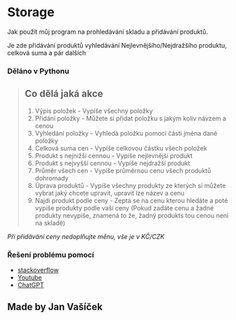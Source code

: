 # Storage

Jak použít můj program na prohledávání skladu a přidávání produktů.

Je zde přidávání produktů vyhledávání Nejlevnějšího/Nejdražšího produktu, celková suma a pár dalších

### Děláno v Pythonu

>## Co dělá jaká akce
> 1. Výpis položek - Vypíše všechny položky
> 2. Přidání položky - Můžete si přidat položku s jakým koliv návzem a cenou
> 3. Vyhledání položky - Vyhledá položku pomocí části jména dané položky
> 4. Celková suma cen - Vypíše celkovou částku všech položek
> 5. Produkt s nejnižší cennou - Vypíše nejlevnější produkt
> 6. Produkt s nejvyšší cennou - Vypíše nejdražší produkt
> 7. Průměr všech cen - Vypíše průměrnou cenu všech produktů dohromady
> 8. Úprava produktů - Vypíše všechny produkty ze kterých si můžete vybrat jaký chcete upravit, upravit lze název a cenu
> 9. Najdi produkt podle ceny - Zeptá se na cenu kterou hledáte a poté vypíše produkty podle vaší ceny (Pokud zadáte cenu a žadné produkty nevypíše, znamená to že, žadný produkts tou cenou není na skladě)

*Při přidávání ceny nedoplňujte měnu, vše je v KČ/CZK*

### Řešení problému pomocí
- [stackoverflow](https://stackoverflow.com)
- [Youtube](https://youtube.com)
- [ChatGPT](https://openai.com)

## Made by Jan Vašíček